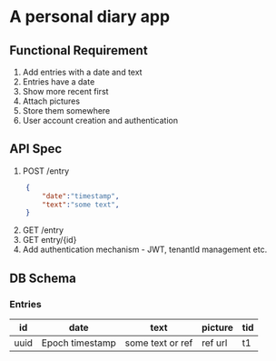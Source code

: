 # A personal diary app

## Functional Requirement

1.  Add entries with a date and text
2.  Entries have a date
3.  Show more recent first
4.  Attach pictures
5.  Store them somewhere
6.  User account creation and authentication


## API Spec

1. POST /entry

```json 
    {
        "date":"timestamp",
        "text":"some text",
    } 
```

2. GET /entry
3. GET entry/{id}
4. Add authentication mechanism - JWT, tenantId management etc.



## DB Schema

### Entries


|  id  |       date      |       text       | picture | tid |
|------|-----------------|------------------|---------|-----|
| uuid | Epoch timestamp | some text or ref | ref url | t1  |



